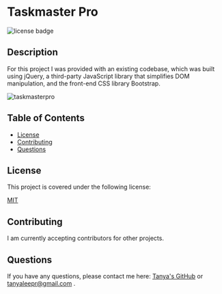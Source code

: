 # Taskmaster Pro

![license badge](https://img.shields.io/badge/license-MIT-brightgreen)

## Description

For this project I was provided with an existing codebase, which was built using jQuery, a third-party JavaScript library that simplifies DOM manipulation, and the front-end CSS library Bootstrap.


![taskmasterpro](https://user-images.githubusercontent.com/92898110/165555655-365d022e-932d-4c23-8e56-b35f3ea2cbcf.png)

## Table of Contents

- [License](#license)
- [Contributing](#contributing)
- [Questions](#questions)
  <a name="installation"></a>

## License

This project is covered under the following license:

[MIT](https://www.mit.edu/~amini/LICENSE.md)

<a name="contributing"></a>

## Contributing

I am currently accepting contributors for other projects.
<a name="tests"></a>


<a name="questions"></a>

## Questions

If you have any questions, please contact me here: [Tanya's GitHub](https://github.com/tanyaleepr) or <tanyaleepr@gmail.com> .
